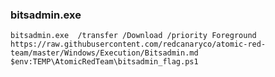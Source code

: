 ### bitsadmin.exe

    bitsadmin.exe  /transfer /Download /priority Foreground https://raw.githubusercontent.com/redcanaryco/atomic-red-team/master/Windows/Execution/Bitsadmin.md $env:TEMP\AtomicRedTeam\bitsadmin_flag.ps1